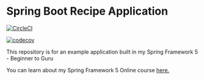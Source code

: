 # Spring Boot Recipe Application

[![CircleCI](https://circleci.com/gh/myersultan/spring5-mysql-recipe-app.svg?style=svg)](https://circleci.com/gh/myersultan/spring5-mysql-recipe-app)

[![codecov](https://codecov.io/gh/myersultan/spring5-mysql-recipe-app/branch/master/graph/badge.svg)](https://codecov.io/gh/myersultan/spring5-mysql-recipe-app)

This repository is for an example application built in my Spring Framework 5 - Beginner to Guru

You can learn about my Spring Framework 5 Online course [here.](http://courses.springframework.guru/p/spring-framework-5-begginer-to-guru/?product_id=363173)